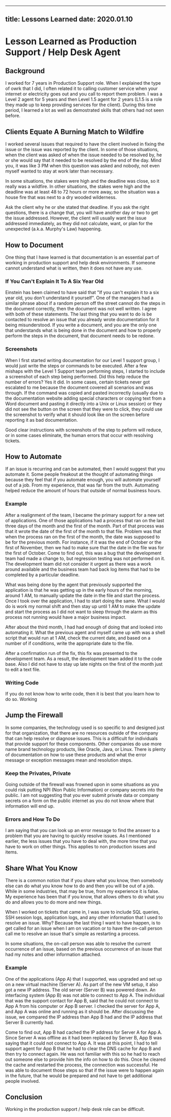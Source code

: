 ---- 
title: Lessons Learned 
date: 2020.01.10
---- 

# Lesson Learned as Production Support / Help Desk Agent 

## Background 

I worked for 7 years in Production Support role. When I explained the type of owrk 
that I did, I often related it to calling customer service when your internet or 
electricity goes out and you call to report them problem. I was a Level 2 agent for 
5 years and then Level 1.5 agent for 2 years (L1.5 is a role they made up to keep 
providing services for the client). During this time period, I learned a lot as
well as demostrated skills that others had not seen before. 

## Clients Equate A Burning Match to Wildfire

I worked several issues that required to have the client involved in fixing the 
issue or the issue was reported by the client. In some of those situations, when 
the client was asked of when the issue needed to be resolved by, he or she would 
say that it needed to be resolved by the end of the day. Mind you, it was like 
3 PM when this question was asked and nobody, not even myself wanted to stay at 
work later than necessary. 

In some situations, the stakes were high and the deadline was close, so it 
really was a wildfire. In other situations, the stakes were high and the deadline 
was at least 48 to 72 hours or more away, so the situation was a house fire that 
was next to a dry wooded wilderness. 

Ask the client why he or she stated that deadline. If you ask the 
right questions, there is a change that, you will 
have another day or two to get the issue addressed. However, the client will
usually want the issue addressed immediately, as they did not calculate, want,
or plan for the unexpected (a.k.a. Murphy's Law) happening.

## How to Document

One thing that I have learned is that documentation is an essential part of 
working in production support and help desk environments. If someone cannot
understand what is written, then it does not have any use.

### If You Can't Explain It To A Six Year Old

Einstein has been claimed to have said that "If you can't explain it to a six 
year old, you don't understand it yourself". One of the managers had a 
similar phrase about if a random person off the street cannot do the 
steps in the document correctly, then the document was not well written. 
I agree with both of these statements. The last thing that you want to do 
is be contacted to resolve an issue that you already wrote documentation for 
it being misunderstood. 
If you write a document, and you are the only one that understands what is being 
done in the document and how to properly perform the steps in the document, 
that document needs to be redone. 

### Screenshots 

When I first started writing documentation for our Level 1 support group, 
I would just write the steps or commands to be executed. After a few mishaps
with the Level 1 Support team performing steps, I started to include a
screenshot of each step being performed. Did this help reduce the number of 
errors? Yes it did. In some cases, certain tickets never got escalated to me 
because the document covered all scenarios and was through.
If the command was copied and pasted incorrectly 
(usually due to the documentation website adding special characters or copying 
text from a Word document and pasting it directly into a Unix or Linux 
session) or they did not see the button on the screen that they were to
click, they could use the screenshot to verify what it should look like on 
the screen before reporting it as bad documentation.

Good clear instructions with screenshots of the step to peform 
will reduce, or in some cases eliminate, the human errors that occur with
resolving tickets.

## How to Automate

If an issue is recurring and can be automated, then I would suggest that you 
automate it. Some people freakout at the thought of automating things because 
they feel that if you automate enough, you will automate yourself out of a 
job. From my experience, that was far from the truth. Automating helped 
reduce the amount of hours that outside of normal business hours. 

### Example

After a realignment of the team, I became the primary support for a new set 
of applications. One of those applications had a process that ran on the 
last three days of the month and the first of the month. Part of that 
process was that it wrote the date of the first of the month to that file. 
Problem was that when the process ran on the first of the month, the date 
was supposed to be for the previous month. For instance, if it was the
end of October or the first of November, 
then we had to make sure that the date in the file was for the first of 
October. Come to find out, this was a bug that the development team had 
made a change to, but regression testing was not performed on it. 
The development team did not consider it urgent as there was a work around 
available and the business team had back log items that had to be completed 
by a particular deadline.

What was being done by the 
agent that previously supported the application is that he was getting up in 
the early hours of the morning, around 1 AM, to manually update the date 
in the file and start the process. Once I took over the application, 
I had to start doing the same. 
What I would do is work my normal shift and then stay up until 1 AM to make 
the update and start the process as I did not want to sleep through the 
alarm as this process not running would have a major business impact.

After about the third month, I had had
enough of doing that and looked into automating it. What the 
previous agent and myself came up with was a shell script that would 
run at 1 AM, check the current date, and based on a number of if conditions, 
write the appropriate date to the file. 

After a confirmation run of the fix, this fix was presented to the
development team. As a result, the development team added it to the code 
base. Also I did not have to stay up late nights on the first of the month 
just to edit a text file.

### Writing Code 

If you do not know how to write code, then it is best that you learn how to do 
so. Working 

## Jump the Firewall

In some companies, the technology used is so specific to and designed just for 
that organization, that there are no resources outside of the company that can 
help resolve or diagnose issues. This is a difficult for individuals that provide 
support for these components. 
Other companies do use more name brand technology products, like Oracle, Java, 
or Linux. There is plenty of documentation on how to use these products and 
what the error message or exception messages mean and resolution steps. 

### Keep the Privates, Private

Going outside of the firewall was frowned upon in some situations as you could 
risk putting NPI (Non Public Information) or company secrets into the public. 
I am not suggesting that you ever submit private data or company secrets on a 
form on the public internet as you do not know where that information will end up.

### Errors and How To Do

I am saying that you can look up an error message to find the answer to a problem 
that you are having to quickly resolve issues. As I mentioned earlier, the less 
issues that you have to deal with, the more time that you have to work on other 
things. This applies to non production issues and items. 

## Share What You Know 

There is a common notion that if you share what you know, then somebody else can 
do what you know how to do and then you will be out of a job. While in some 
industries, that may be true, from my experience it is false. My experience has
been that if you know, that allows others to do what you do and allows you to 
do more and new things. 

When I worked on tickets that came in, I was sure to include SQL queries, 
SSH session logs, application logs, and any other information that I used to 
resolve an issue. Why? Because the last thing I want to have happen, is to get 
called for an issue when I am on vacation or to have the on-call person call me 
to resolve an issue that's simple as restarting a process. 

In some situations, the on-call person was able to resolve the current occurrence
of an issue, based on the previous occurrence of an isuse that had my notes and 
other information attached. 

### Example

One of the applications (App A) that I supported, was upgraded and 
set up on a new virtual machine (Server A). 
As part of the new VM setup, it also got a new IP address. 
The old server (Server B) was powered down. An interfacing system 
(App B) was not able to connect to App A. The 
individual that was the support contact for App B, said that he could not 
connect to App A from his computer or App B server. I checked the server 
for App A, and App A was online and running as it should be. After discussing
the issue, we compared the IP address than App B had and the 
IP address that Server B currently had. 

Come to find out, App B had cached the IP address for Server A for App A.
Since Server A was offline as it had been replaced by Server B, App B was 
saying that it could not connect to App A. It was at this point, 
I had to tell support agent for App B that he had to clear the 
DNS cache for App B and then try to connect again. He was not familiar
with this so he had to reach out someone else to provide him the 
info on how to do this. Once he cleared the cache and restarted 
the process, the connection was successful. He was able to document 
those steps so that if the issue were to happen again in the future, 
that he would be prepared and not have to get additional people involved.

## Conclusion

Working in the production support / help desk role can be difficult. 
